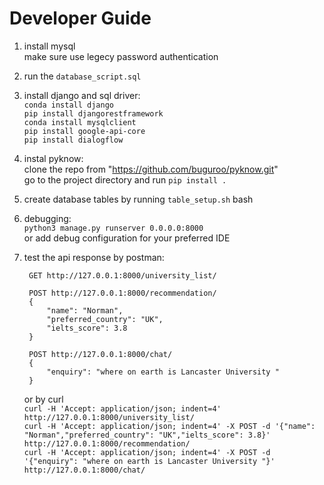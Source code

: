 
# Developer Guide
1. install mysql  
    make sure use legecy password authentication  
2. run the `database_script.sql` 
3. install django and sql driver:  
    `conda install django`  
    `pip install djangorestframework`  
    `conda install mysqlclient`  
    `pip install google-api-core`  
    `pip install dialogflow`  

4. instal pyknow:  
    clone the repo from "https://github.com/buguroo/pyknow.git"  
    go to the project directory and run `pip install .`  

5. create database tables by running `table_setup.sh` bash  

6. debugging:  
    `python3 manage.py runserver 0.0.0.0:8000`  
    or add debug configuration for your preferred IDE

7. test the api response by postman:  

        GET http://127.0.0.1:8000/university_list/  

        POST http://127.0.0.1:8000/recommendation/
        {
            "name": "Norman",
            "preferred_country": "UK",
            "ielts_score": 3.8
        }  

        POST http://127.0.0.1:8000/chat/
        {
            "enquiry": "where on earth is Lancaster University "
        }

    or by curl  
        `curl -H 'Accept: application/json; indent=4' http://127.0.0.1:8000/university_list/`  
        `curl -H 'Accept: application/json; indent=4' -X POST -d '{"name": "Norman","preferred_country": "UK","ielts_score": 3.8}' http://127.0.0.1:8000/recommendation/`  
        `curl -H 'Accept: application/json; indent=4' -X POST -d '{"enquiry": "where on earth is Lancaster University "}' http://127.0.0.1:8000/chat/`